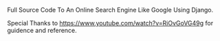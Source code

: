 Full Source Code To An Online Search Engine Like Google Using Django.

Special Thanks to https://www.youtube.com/watch?v=RiOvGoVG49g for guidence and reference.
